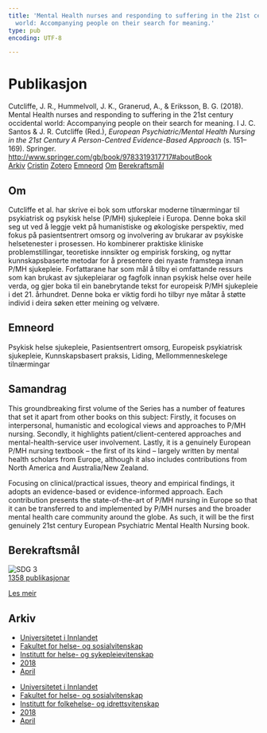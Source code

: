 ```yaml
---
title: 'Mental Health nurses and responding to suffering in the 21st century occidental
  world: Accompanying people on their search for meaning.'
type: pub
encoding: UTF-8

---
```

<h1>Publikasjon</h1>
<article id="csl-bib-container-HZFIN85B" class="csl-bib-container">
  <div class="csl-bib-body"> <div class="csl-entry">Cutcliffe, J. R., Hummelvoll, J. K., Granerud, A., &#38; Eriksson, B. G. (2018). Mental Health nurses and responding to suffering in the 21st century occidental world: Accompanying people on their search for meaning. I J. C. Santos &#38; J. R. Cutcliffe (Red.), <i>European Psychiatric/Mental Health Nursing in the 21st Century A Person-Centred Evidence-Based Approach</i> (s. 151–169). Springer. <a href="http://www.springer.com/gb/book/9783319317717#aboutBook">http://www.springer.com/gb/book/9783319317717#aboutBook</a></div> </div>
  <div class="csl-bib-buttons">
    <a href="#taxonomy-article-HZFIN85B" alt="archive" class="csl-bib-button">Arkiv</a>
    <a href="https://app.cristin.no/results/show.jsf?id=1578723" alt="Cristin" class="csl-bib-button">Cristin</a>
    <a href="http://zotero.org/groups/5881554/items/HZFIN85B" alt="Zotero" class="csl-bib-button">Zotero</a>
    <a href="#keywords-article-HZFIN85B" alt="keywords" class="csl-bib-button">Emneord</a>
    <a href="#about-article-HZFIN85B" alt="about_pub" class="csl-bib-button">Om</a>
    <a href="#sdg-article-HZFIN85B" alt="sdg" class="csl-bib-button">Berekraftsmål</a>
  </div>
  <div id="csl-bib-meta-container-HZFIN85B"></div>
</article>
<div id="csl-bib-meta-HZFIN85B" class="csl-bib-meta">
  <article id="about-article-HZFIN85B" class="about_pub-article">
    <h1>Om</h1>
    Cutcliffe et al. har skrive ei bok som utforskar moderne tilnærmingar til psykiatrisk og psykisk helse (P/MH) sjukepleie i Europa. Denne boka skil seg ut ved å leggje vekt på humanistiske og økologiske perspektiv, med fokus på pasientsentrert omsorg og involvering av brukarar av psykiske helsetenester i prosessen. Ho kombinerer praktiske kliniske problemstillingar, teoretiske innsikter og empirisk forsking, og nyttar kunnskapsbaserte metodar for å presentere dei nyaste framstega innan P/MH sjukepleie. Forfattarane har som mål å tilby ei omfattande ressurs som kan brukast av sjukepleiarar og fagfolk innan psykisk helse over heile verda, og gjer boka til ein banebrytande tekst for europeisk P/MH sjukepleie i det 21. århundret. Denne boka er viktig fordi ho tilbyr nye måtar å støtte individ i deira søken etter meining og velvære.
  </article>
  <article id="keywords-article-HZFIN85B" class="keywords-article">
    <h1>Emneord</h1>
    Psykisk helse sjukepleie, Pasientsentrert omsorg, Europeisk psykiatrisk sjukepleie, Kunnskapsbasert praksis, Liding, Mellommenneskelege tilnærmingar
  </article>
  <article id="abstract-article-HZFIN85B" class="abstract-article">
    <h1>Samandrag</h1>
    This groundbreaking first volume of the Series has a number of features that set it apart from other books on this subject: Firstly, it focuses on interpersonal, humanistic and ecological views and approaches to P/MH nursing. Secondly, it highlights patient/client-centered approaches and mental-health-service user involvement. Lastly, it is a genuinely European P/MH nursing textbook – the first of its kind – largely written by mental health scholars from Europe, although it also includes contributions from North America and Australia/New Zealand. 
 
Focusing on clinical/practical issues, theory and empirical findings, it adopts an evidence-based or evidence-informed approach. Each contribution presents the state-of-the-art of P/MH nursing in Europe so that it can be transferred to and implemented by P/MH nurses and the broader mental health care community around the globe. As such, it will be the first genuinely 21st century European Psychiatric Mental Health Nursing book.
  </article>
  <article id="sdg-article-HZFIN85B" class="sdg-article">
    <h1>Berekraftsmål</h1>
    <div class="sdg-container"><div id="sdg3" class="sdg">
        <img src="{{< params subfolder >}}images/sdg/sdg03_nn.png" class="image" alt="SDG 3">
        <div class="sdg-overlay">
          <a href="/nn/archive/?key=?sdg=3#archive" class="sdg-publication-count"><span>1358</span> publikasjonar</a>
          <p><a href="https://fn.no/om-fn/fns-baerekraftsmaal/god-helse-og-livskvalitet?lang=nno-NO" class="sdg-read-more">Les meir</a></p>
        </div>
      </div></div>
  </article>
  <article id="taxonomy-article-HZFIN85B" class="taxonomy-article">
    <h1>Arkiv</h1>
    <ul>
      <li>
        <a href="/nn/archive/?key=3DCRN523">Universitetet i Innlandet</a>
      </li>
      <li>
        <a href="/nn/archive/?key=IDKFS3MX">Fakultet for helse- og sosialvitenskap</a>
      </li>
      <li>
        <a href="/nn/archive/?key=GTV4ECMZ">Institutt for helse- og sykepleievitenskap</a>
      </li>
      <li>
        <a href="/nn/archive/?key=676HMQBA">2018</a>
      </li>
      <li>
        <a href="/nn/archive/?key=JSBENWRD">April</a>
      </li>
    </ul>
    <ul>
      <li>
        <a href="/nn/archive/?key=3DCRN523">Universitetet i Innlandet</a>
      </li>
      <li>
        <a href="/nn/archive/?key=IDKFS3MX">Fakultet for helse- og sosialvitenskap</a>
      </li>
      <li>
        <a href="/nn/archive/?key=FJXE3Z8X">Institutt for folkehelse- og idrettsvitenskap</a>
      </li>
      <li>
        <a href="/nn/archive/?key=H5P87HVL">2018</a>
      </li>
      <li>
        <a href="/nn/archive/?key=P3SK7944">April</a>
      </li>
    </ul>
  </article>
</div>
